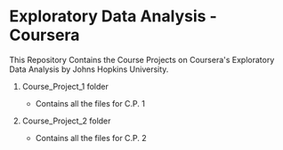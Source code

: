 # Exploratory Data Analysis - Coursera

This Repository Contains the Course Projects on Coursera's Exploratory Data Analysis by Johns Hopkins University. 

1. Course_Project_1 folder
    + Contains all the files for C.P. 1 
    
2. Course_Project_2 folder 
    + Contains all the files for C.P. 2